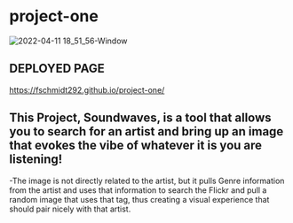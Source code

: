 # project-one

![2022-04-11 18_51_56-Window](https://user-images.githubusercontent.com/97007117/162846183-96b0077e-8b7c-4cc2-9cca-dfd67e905f65.png)


## DEPLOYED PAGE

https://fschmidt292.github.io/project-one/

## This Project, Soundwaves, is a tool that allows you to search for an artist and bring up an image that evokes the vibe of whatever it is you are listening!
-The image is not directly related to the artist, but it pulls Genre information from the artist and uses that information to search the Flickr and pull a random image that uses that tag, thus creating a visual experience that should pair nicely with that artist.
